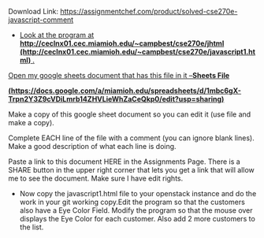 Download Link: https://assignmentchef.com/product/solved-cse270e-javascript-comment
<br>
<ul>

 <li><a href="http://ceclnx01.cec.miamioh.edu/~campbest/cse270e/javascript1.html">Look at the program at </a><strong><u><a href="http://ceclnx01.cec.miamioh.edu/~campbest/cse270e/javascript1.html">http://ceclnx01.cec.miamioh.edu/~campbest/cse270e</a></u></strong><strong><a href="http://ceclnx01.cec.miamioh.edu/~campbest/cse270e/javascript1.html">/j</a><u><a href="http://ceclnx01.cec.miamioh.edu/~campbest/cse270e/javascript1.html">html </a></u></strong><strong><u><a href="http://ceclnx01.cec.miamioh.edu/~campbest/cse270e/javascript1.html">(http://ceclnx01.cec.miamioh.edu/~campbest/cse270e</a></u></strong><strong><a href="http://ceclnx01.cec.miamioh.edu/~campbest/cse270e/javascript1.html">/j</a><u><a href="http://ceclnx01.cec.miamioh.edu/~campbest/cse270e/javascript1.html">avascript1.html) </a></u></strong><a href="http://ceclnx01.cec.miamioh.edu/~campbest/cse270e/javascript1.html">. </a></li>

</ul>

<a href="https://docs.google.com/a/miamioh.edu/spreadsheets/d/1mbc6gX-Trpn2Y3Z9cVD-iLmrb14ZHVLieWhZaCeQkp0/edit?usp=sharing">Open my google sheets document that has this file in it –</a><strong><u><a href="https://docs.google.com/a/miamioh.edu/spreadsheets/d/1mbc6gX-Trpn2Y3Z9cVD-iLmrb14ZHVLieWhZaCeQkp0/edit?usp=sharing">Sheets File</a></u></strong>

<strong><u><a href="https://docs.google.com/a/miamioh.edu/spreadsheets/d/1mbc6gX-Trpn2Y3Z9cVD-iLmrb14ZHVLieWhZaCeQkp0/edit?usp=sharing">(https://docs.</a></u></strong><strong><a href="https://docs.google.com/a/miamioh.edu/spreadsheets/d/1mbc6gX-Trpn2Y3Z9cVD-iLmrb14ZHVLieWhZaCeQkp0/edit?usp=sharing">g</a><u><a href="https://docs.google.com/a/miamioh.edu/spreadsheets/d/1mbc6gX-Trpn2Y3Z9cVD-iLmrb14ZHVLieWhZaCeQkp0/edit?usp=sharing">oo</a></u><a href="https://docs.google.com/a/miamioh.edu/spreadsheets/d/1mbc6gX-Trpn2Y3Z9cVD-iLmrb14ZHVLieWhZaCeQkp0/edit?usp=sharing">g</a><u><a href="https://docs.google.com/a/miamioh.edu/spreadsheets/d/1mbc6gX-Trpn2Y3Z9cVD-iLmrb14ZHVLieWhZaCeQkp0/edit?usp=sharing">le.com/a/miamioh.edu/spreadsheets/d/1mbc6</a></u><a href="https://docs.google.com/a/miamioh.edu/spreadsheets/d/1mbc6gX-Trpn2Y3Z9cVD-iLmrb14ZHVLieWhZaCeQkp0/edit?usp=sharing">g</a><u><a href="https://docs.google.com/a/miamioh.edu/spreadsheets/d/1mbc6gX-Trpn2Y3Z9cVD-iLmrb14ZHVLieWhZaCeQkp0/edit?usp=sharing">X-Trpn2Y3Z9cVDiLmrb14ZHVLieWhZaCeQkp0/edit?usp=sharin</a></u><a href="https://docs.google.com/a/miamioh.edu/spreadsheets/d/1mbc6gX-Trpn2Y3Z9cVD-iLmrb14ZHVLieWhZaCeQkp0/edit?usp=sharing">g)</a></strong>

Make a copy of this google sheet document so you can edit it (use file and make a copy).

Complete EACH line of the file with a comment (you can ignore blank lines).  Make a good description of what each line is doing.

Paste a link to this document HERE in the Assignments Page.  There is a SHARE button in the upper right corner that lets you get a link that will allow me to see the document. Make sure I have edit rights.

<ul>

 <li>Now copy the javascript1.html file to your openstack instance and do the work in your git working copy.Edit the program so that the customers also have a Eye Color Field. Modify the program so that the mouse over displays the Eye Color for each customer.  Also add 2 more customers to the list.</li>

</ul>